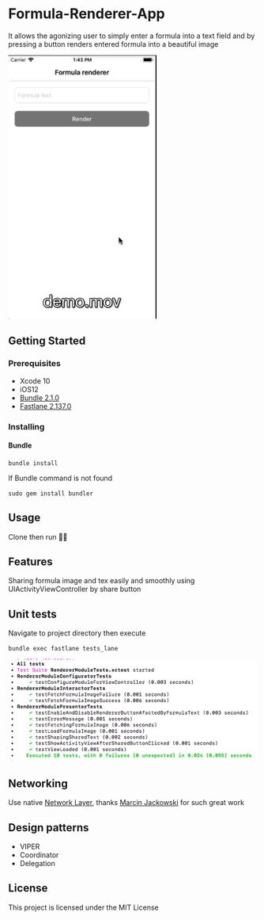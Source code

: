 # Formula-Renderer-App

It allows the agonizing user to simply enter a formula into a text field and by pressing a button renders entered formula into a beautiful image

![](demo/formula-app-demo.gif)

## Getting Started

### Prerequisites

- Xcode 10
- iOS12
- [Bundle 2.1.0](https://bundler.io/)
- [Fastlane 2.137.0](https://fastlane.tools/)

### Installing

#### Bundle
```
bundle install 
```

If Bundle command is not found
```
sudo gem install bundler
```

## Usage

Clone then run :rocket::rocket:

## Features

Sharing formula image and tex easily and smoothly using UIActivityViewController by share button

## Unit tests
Navigate to project directory then execute
```
bundle exec fastlane tests_lane
```

![](demo/unit-tests.png)


## Networking

Use native [Network Layer](https://github.com/marcinjackowski/NetworkLayer), thanks  [Marcin Jackowski](https://github.com/marcinjackowski) for such great work

## Design patterns

- VIPER
- Coordinator
- Delegation

## License

This project is licensed under the MIT License